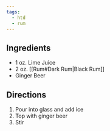 ```yaml
---
tags:
  - htd
  - rum
---
```

## Ingredients
- 1 oz. Lime Juice
- 2 oz. [[Rum#Dark Rum|Black Rum]]
- Ginger Beer
## Directions
1. Pour into glass and add ice
2. Top with ginger beer
3. Stir